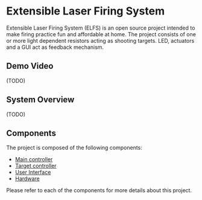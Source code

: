 # Extensible Laser Firing System

Extensible Laser Firing System (ELFS) is an open source project intended to make firing practice fun and affordable at home. The project consists of one or more light dependent resistors acting as shooting targets. LED, actuators and a GUI act as feedback mechanism.

## Demo Video

(TODO)

## System Overview

(TODO)

## Components

The project is composed of the following components:

* [Main controller](firmware/main-controller/README.md)
* [Target controller](firmware/target-controller/README.md)
* [User Interface](software/README.md)
* [Hardware](hardware/README.md)

Please refer to each of the components for more details about this project.
